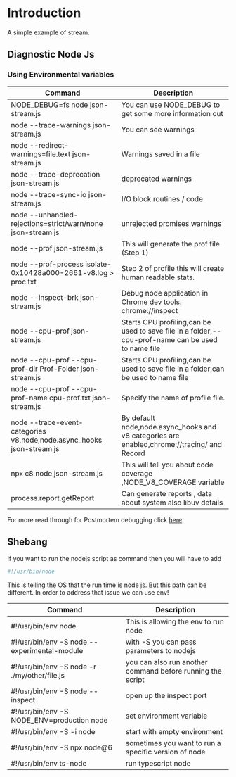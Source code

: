# Introduction

A simple example of stream.

## Diagnostic Node Js

### Using Environmental variables

| Command                                                               | Description                                                                                        |
| --------------------------------------------------------------------- | -------------------------------------------------------------------------------------------------- |
| NODE_DEBUG=fs node json-stream.js                                     | You can use NODE_DEBUG to get some more information out                                            |
| node --trace-warnings json-stream.js                                  | You can see warnings                                                                               |
| node --redirect-warnings=file.text json-stream.js                     | Warnings saved in a file                                                                           |
| node --trace-deprecation json-stream.js                               | deprecated warnings                                                                                |
| node --trace-sync-io json-stream.js                                   | I/O block routines / code                                                                          |
| node --unhandled-rejections=strict/warn/none json-stream.js           | unrejected promises warnings                                                                       |
| node --prof json-stream.js                                            | This will generate the prof file (Step 1)                                                          |
| node --prof-process isolate-0x10428a000-2661-v8.log > proc.txt        | Step 2 of profile this will create human readable stats.                                           |
| node --inspect-brk json-stream.js                                     | Debug node application in Chrome dev tools. chrome://inspect                                       |
| node --cpu-prof json-stream.js                                        | Starts CPU profiling,can be used to save file in a folder,--cpu-prof-name can be used to name file |
| node --cpu-prof --cpu-prof-dir Prof-Folder json-stream.js             | Starts CPU profiling,can be used to save file in a folder,can be used to name file                 |
| node --cpu-prof --cpu-prof-name cpu-prof.txt json-stream.js           | Specify the name of profile file.                                                                  |
| node --trace-event-categories v8,node,node.async_hooks json-stream.js | By default node,node.async_hooks and v8 categories are enabled,chrome://tracing/ and Record        |
| npx c8 node json-stream.js                                            | This will tell you about code coverage ,NODE_V8_COVERAGE variable                                  |
| process.report.getReport                                              | Can generate reports , data about system also libuv details                                        |

For more read through for Postmortem debugging click [here](https://www.javascriptjanuary.com/blog/nodejs-postmortem-debugging-for-fun-and-production)

## Shebang

If you want to run the nodejs script as command then you will have to add

```js
#!/usr/bin/node

```

This is telling the OS that the run time is node js. But this path can be different. In order to address that issue we can use env!

| Command                                      | Description                                                |
| -------------------------------------------- | ---------------------------------------------------------- |
| #!/usr/bin/env node                          | This is allowing the env to run node                       |
| #!/usr/bin/env -S node --experimental-module | with -S you can pass parameters to nodejs                  |
| #!/usr/bin/env -S node -r ./my/other/file.js | you can also run another command before running the script |
| #!/usr/bin/env -S node --inspect             | open up the inspect port                                   |
| #!/usr/bin/env -S NODE_ENV=production node   | set environment variable                                   |
| #!/usr/bin/env -S -i node                    | start with empty environment                               |
| #!/usr/bin/env -S npx node@6                 | sometimes you want to run a specific version of node       |
| #!/usr/bin/env ts-node                       | run typescript node                                        |
